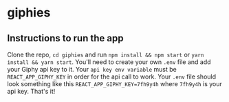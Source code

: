 # giphies
## Instructions to run the app
Clone the repo, `cd giphies` and run `npm install && npm start` or `yarn install && yarn start`.
You'll need to create your own `.env` file and add your Giphy api key to it. Your `api key env variable` must be `REACT_APP_GIPHY_KEY` in order for the api call to work.
Your `.env` file should look something like this `REACT_APP_GIPHY_KEY=7fh9y4h` where `7fh9y4h` is your api key.
That's it!
